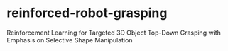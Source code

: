 # reinforced-robot-grasping
Reinforcement Learning for Targeted 3D Object Top-Down Grasping with Emphasis on Selective Shape Manipulation
